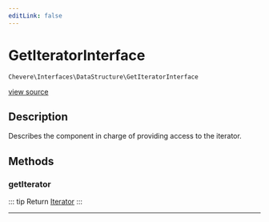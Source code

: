 ```yaml
---
editLink: false
---
```


# GetIteratorInterface

`Chevere\Interfaces\DataStructure\GetIteratorInterface`

[view source](https://github.com/chevere/chevere/blob/main/src/Chevere/Interfaces/DataStructure/GetIteratorInterface.php)

## Description

Describes the component in charge of providing access to the iterator.

## Methods

### getIterator

::: tip Return
[Iterator](https://www.php.net/manual/class.iterator)
:::

---
